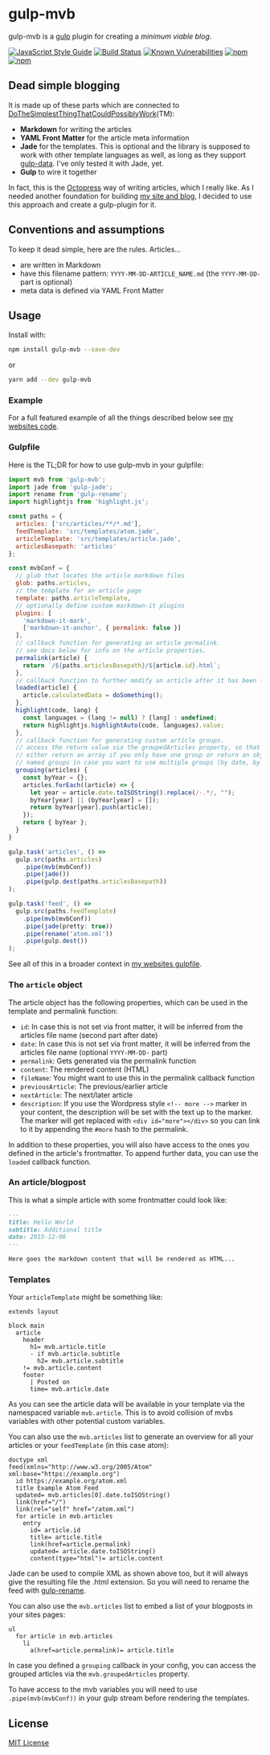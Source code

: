 # gulp-mvb

gulp-mvb is a [gulp](https://github.com/wearefractal/gulp) plugin for creating a _minimum viable blog_.

[![JavaScript Style Guide](https://img.shields.io/badge/code_style-standard-brightgreen.svg)](https://standardjs.com)
[![Build Status](https://travis-ci.org/dennisreimann/gulp-mvb.svg?branch=master)](https://travis-ci.org/dennisreimann/gulp-mvb)
[![Known Vulnerabilities](https://snyk.io/test/github/dennisreimann/gulp-mvb/badge.svg)](https://snyk.io/test/github/dennisreimann/gulp-mvb)
[![npm](https://img.shields.io/npm/v/gulp-mvb.svg)](https://www.npmjs.com/package/gulp-mvb)
[![npm](https://img.shields.io/npm/dw/gulp-mvb.svg)](https://www.npmjs.com/package/gulp-mvb)

## Dead simple blogging

It is made up of these parts which are connected to [DoTheSimplestThingThatCouldPossiblyWork](http://c2.com/xp/DoTheSimplestThingThatCouldPossiblyWork.html)(TM):

- **Markdown** for writing the articles
- **YAML Front Matter** for the article meta information
- **Jade** for the templates.
  This is optional and the library is supposed to work with other template languages as well, as long as they support [gulp-data](https://www.npmjs.com/package/gulp-data).
  I've only tested it with Jade, yet.
- **Gulp** to wire it together

In fact, this is the [Octopress](http://octopress.org/) way of writing articles, which I really like.
As I needed another foundation for building [my site and blog](https://github.com/dennisreimann/website/), I decided to use this approach and create a gulp-plugin for it.

## Conventions and assumptions

To keep it dead simple, here are the rules.
Articles...

- are written in Markdown
- have this filename pattern: `YYYY-MM-DD-ARTICLE_NAME.md` (the `YYYY-MM-DD-` part is optional)
- meta data is defined via YAML Front Matter

## Usage

Install with:

```bash
npm install gulp-mvb --save-dev
```

or

```bash
yarn add --dev gulp-mvb
```

### Example

For a full featured example of all the things described below see [my websites code](https://github.com/dennisreimann/website/).

### Gulpfile

Here is the TL;DR for how to use gulp-mvb in your gulpfile:

```javascript
import mvb from 'gulp-mvb';
import jade from 'gulp-jade';
import rename from 'gulp-rename';
import highlightjs from 'highlight.js';

const paths = {
  articles: ['src/articles/**/*.md'],
  feedTemplate: 'src/templates/atom.jade',
  articleTemplate: 'src/templates/article.jade',
  articlesBasepath: 'articles'
};

const mvbConf = {
  // glob that locates the article markdown files
  glob: paths.articles,
  // the template for an article page
  template: paths.articleTemplate,
  // optionally define custom markdown-it plugins
  plugins: [
    'markdown-it-mark',
    ['markdown-it-anchor', { permalink: false }]
  ],
  // callback function for generating an article permalink.
  // see docs below for info on the article properties.
  permalink(article) {
    return `/${paths.articlesBasepath}/${article.id}.html`;
  },
  // callback function to further modify an article after it has been loaded.
  loaded(article) {
    article.calculatedData = doSomething();
  },
  highlight(code, lang) {
    const languages = (lang != null) ? [lang] : undefined;
    return highlightjs.highlightAuto(code, languages).value;
  },
  // callback function for generating custom article groups.
  // access the return value via the groupedArticles property, so that you can
  // either return an array if you only have one group or return an object with
  // named groups in case you want to use multiple groups (by date, by tag, ...)
  grouping(articles) {
    const byYear = {};
    articles.forEach((article) => {
      let year = article.date.toISOString().replace(/-.*/, "");
      byYear[year] || (byYear[year] = []);
      return byYear[year].push(article);
    });
    return { byYear };
  }
}

gulp.task('articles', () =>
  gulp.src(paths.articles)
    .pipe(mvb(mvbConf))
    .pipe(jade())
    .pipe(gulp.dest(paths.articlesBasepath))
);

gulp.task('feed', () =>
  gulp.src(paths.feedTemplate)
    .pipe(mvb(mvbConf))
    .pipe(jade(pretty: true))
    .pipe(rename('atom.xml'))
    .pipe(gulp.dest())
);
```

See all of this in a broader context in [my websites gulpfile](https://github.com/dennisreimann/website/blob/master/gulpfile.babel.js).

### The `article` object

The article object has the following properties, which can be used in the template and permalink function:

- `id`: In case this is not set via front matter, it will be inferred from the articles file name (second part after date)
- `date`: In case this is not set via front matter, it will be inferred from the articles file name (optional `YYYY-MM-DD-` part)
- `permalink`: Gets generated via the permalink function
- `content`: The rendered content (HTML)
- `fileName`: You might want to use this in the permalink callback function
- `previousArticle`: The previous/earlier article
- `nextArticle`: The next/later article
- `description`: If you use the Wordpress style `<!-- more -->` marker in your content, the description will be set with the text up to the marker. The marker will get replaced with `<div id="more"></div>` so you can link to it by appending the `#more` hash to the permalink.

In addition to these properties, you will also have access to the ones you defined in the article's frontmatter.
To append further data, you can use the `loaded` callback function.

### An article/blogpost

This is what a simple article with some frontmatter could look like:

```markdown
---
title: Hello World
subtitle: Additional title
date: 2015-12-06
---

Here goes the markdown content that will be rendered as HTML...
```

### Templates

Your `articleTemplate` might be something like:

```jade
extends layout

block main
  article
    header
      h1= mvb.article.title
      - if mvb.article.subtitle
        h2= mvb.article.subtitle
    != mvb.article.content
    footer
      | Posted on
      time= mvb.article.date
```

As you can see the article data will be available in your template via the namespaced variable `mvb.article`.
This is to avoid collision of mvbs variables with other potential custom variables.

You can also use the `mvb.articles` list to generate an overview for all your articles or your `feedTemplate` (in this case atom):

```jade
doctype xml
feed(xmlns="http://www.w3.org/2005/Atom" xml:base="https://example.org")
  id https://example.org/atom.xml
  title Example Atom Feed
  updated= mvb.articles[0].date.toISOString()
  link(href="/")
  link(rel="self" href="/atom.xml")
  for article in mvb.articles
    entry
      id= article.id
      title= article.title
      link(href=article.permalink)
      updated= article.date.toISOString()
      content(type="html")= article.content
```

Jade can be used to compile XML as shown above too, but it will always give the resulting file the .html extension.
So you will need to rename the feed with [gulp-rename](https://www.npmjs.com/package/gulp-rename).

You can also use the `mvb.articles` list to embed a list of your blogposts in your sites pages:

```jade
ul
  for article in mvb.articles
    li
      a(href=article.permalink)= article.title
```

In case you defined a `grouping` callback in your config, you can access the grouped articles via the `mvb.groupedArticles` property.

To have access to the mvb variables you will need to use `.pipe(mvb(mvbConf))` in your gulp stream before rendering the templates.

## License

[MIT License](http://en.wikipedia.org/wiki/MIT_License)
